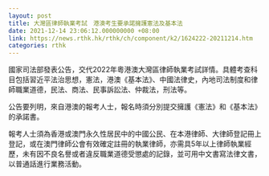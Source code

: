 ```yaml
---
layout: post
title: 大灣區律師執業考試　港澳考生要承諾擁護憲法及基本法
date: 2021-12-14 23:06:12.000000000 +08:00
link: https://news.rthk.hk/rthk/ch/component/k2/1624222-20211214.htm
categories: rthk
---
```


國家司法部發表公告，交代2022年粵港澳大灣區律師執業考試詳情。具體考查科目包括習近平法治思想，憲法，港澳《基本法》、中國法律史，內地司法制度和律師職業道德，民法、商法、民事訴訟法、仲裁法，刑法等。

公告要列明，來自港澳的報考人士，報名時須分別提交擁護《憲法》和《基本法》的承諾書。

報考人士須為香港或澳門永久性居民中的中國公民、在本港律師、大律師登記冊上登記，或在澳門律師公會有效確定註冊的執業律師，亦需具5年以上律師執業經歷，未有因不良名譽或者違反職業道德受懲處的記錄，並可用中文書寫法律文書，以普通話進行業務活動。

